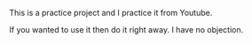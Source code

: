 This is a practice project and I practice it from Youtube.

If you wanted to use it then do it right away. I have no objection.
